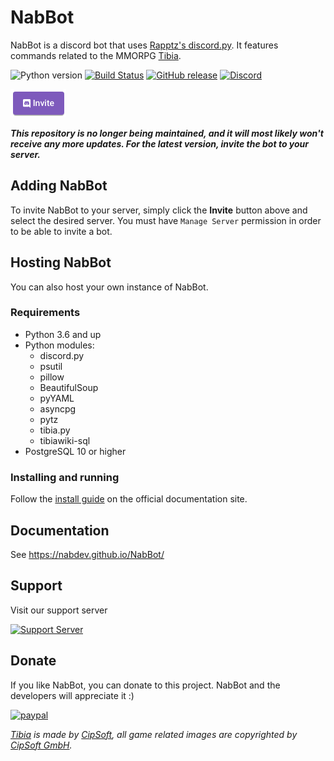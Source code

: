 # NabBot
NabBot is a discord bot that uses [Rapptz's discord.py](https://github.com/Rapptz/discord.py). It features commands related to the MMORPG [Tibia](http://www.tibia.com/news/?subtopic=latestnews).

![Python version](https://img.shields.io/badge/python-3.6+-yellow.svg)
[![Build Status](https://travis-ci.org/NabDev/NabBot.svg)](https://travis-ci.org/NabDev/NabBot)
[![GitHub release](https://img.shields.io/github/release/NabDev/NabBot.svg)](https://github.com/NabDev/NabBot/releases)
[![Discord](https://img.shields.io/discord/441991938200305674.svg)](https://discord.gg/NmDvhpY)

[![Discord Bots](docs/assets/images/invite.png)](https://discordapp.com/oauth2/authorize?client_id=168155574725246976&scope=bot&permissions=268954832)

***This repository is no longer being maintained, and it will most likely won't receive any more updates. For the latest version, invite the bot to your server.***

## Adding NabBot
To invite NabBot to your server, simply click the **Invite** button above and select the desired server. You must have `Manage Server` permission in order to be able to invite a bot.

## Hosting NabBot
You can also host your own instance of NabBot.
### Requirements
- Python 3.6 and up
- Python modules:
    - discord.py
    - psutil
    - pillow
    - BeautifulSoup
    - pyYAML
    - asyncpg
    - pytz
    - tibia.py
    - tibiawiki-sql
- PostgreSQL 10 or higher

### Installing and running
Follow the [install guide](https://nabdev.github.io/NabBot/install/) on the official documentation site.


## Documentation
See https://nabdev.github.io/NabBot/

## Support
Visit our support server

[![Support Server](https://discordapp.com/api/guilds/441991938200305674/embed.png)](https://discord.gg/NmDvhpY)

## Donate
If you like NabBot, you can donate to this project. NabBot and the developers will appreciate it :)


[![paypal](https://www.paypalobjects.com/en_US/i/btn/btn_donate_LG.gif)](https://www.paypal.com/cgi-bin/webscr?cmd=_s-xclick&hosted_button_id=B33DCPZ9D3GMJ)



*[Tibia](http://tibia.com) is made by [CipSoft](https://www.cipsoft.com/), all game related images are copyrighted by [CipSoft GmbH](https://www.cipsoft.com/).*
